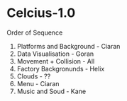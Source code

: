 # Celcius-1.0

Order of Sequence
1. Platforms and Background - Ciaran
2. Data Visualisation - Goran
3. Movement + Collision - All
4. Factory Backgronunds - Helix
5. Clouds - ??
6. Menu - Ciaran
7. Music and Soud - Kane
